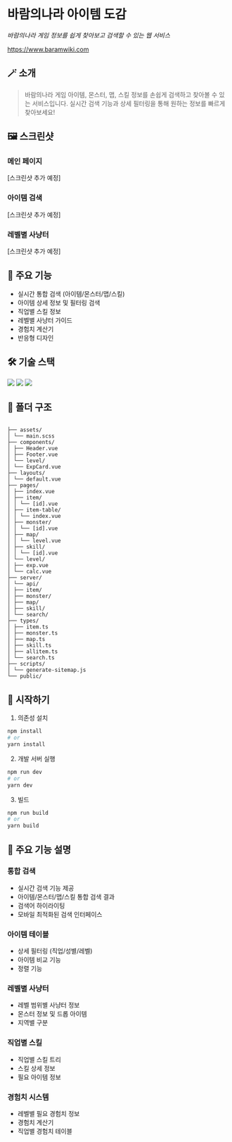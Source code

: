 # 바람의나라 아이템 도감

_바람의나라 게임 정보를 쉽게 찾아보고 검색할 수 있는 웹 서비스_

https://www.baramwiki.com

## 🪄 소개

> 바람의나라 게임 아이템, 몬스터, 맵, 스킬 정보를 손쉽게 검색하고 찾아볼 수 있는 서비스입니다.
> 실시간 검색 기능과 상세 필터링을 통해 원하는 정보를 빠르게 찾아보세요!

## 🖼 스크린샷

### 메인 페이지

[스크린샷 추가 예정]

### 아이템 검색

[스크린샷 추가 예정]

### 레벨별 사냥터

[스크린샷 추가 예정]

## 📱 주요 기능

- 실시간 통합 검색 (아이템/몬스터/맵/스킬)
- 아이템 상세 정보 및 필터링 검색
- 직업별 스킬 정보
- 레벨별 사냥터 가이드
- 경험치 계산기
- 반응형 디자인

## 🛠 기술 스택

<img src="https://img.shields.io/badge/Nuxt.js-00DC82?style=for-the-badge&logo=Nuxt.js&logoColor=white"/>
<img src="https://img.shields.io/badge/TypeScript-3178C6?style=for-the-badge&logo=TypeScript&logoColor=white"/>
<img src="https://img.shields.io/badge/Sass-CC6699?style=for-the-badge&logo=Sass&logoColor=white"/>

## 📂 폴더 구조

```

├── assets/
│ └── main.scss
├── components/
│ ├── Header.vue
│ ├── Footer.vue
│ └── level/
│ └── ExpCard.vue
├── layouts/
│ └── default.vue
├── pages/
│ ├── index.vue
│ ├── item/
│ │ └── [id].vue
│ ├── item-table/
│ │ └── index.vue
│ ├── monster/
│ │ └── [id].vue
│ ├── map/
│ │ └── level.vue
│ ├── skill/
│ │ └── [id].vue
│ └── level/
│ ├── exp.vue
│ └── calc.vue
├── server/
│ └── api/
│ ├── item/
│ ├── monster/
│ ├── map/
│ ├── skill/
│ └── search/
├── types/
│ ├── item.ts
│ ├── monster.ts
│ ├── map.ts
│ ├── skill.ts
│ ├── allitem.ts
│ └── search.ts
├── scripts/
│ └── generate-sitemap.js
└── public/

```

## 🚀 시작하기

1. 의존성 설치

```bash
npm install
# or
yarn install
```

2. 개발 서버 실행

```bash
npm run dev
# or
yarn dev
```

3. 빌드

```bash
npm run build
# or
yarn build
```

## 📌 주요 기능 설명

### 통합 검색

- 실시간 검색 기능 제공
- 아이템/몬스터/맵/스킬 통합 검색 결과
- 검색어 하이라이팅
- 모바일 최적화된 검색 인터페이스

### 아이템 테이블

- 상세 필터링 (직업/성별/레벨)
- 아이템 비교 기능
- 정렬 기능

### 레벨별 사냥터

- 레벨 범위별 사냥터 정보
- 몬스터 정보 및 드롭 아이템
- 지역별 구분

### 직업별 스킬

- 직업별 스킬 트리
- 스킬 상세 정보
- 필요 아이템 정보

### 경험치 시스템

- 레벨별 필요 경험치 정보
- 경험치 계산기
- 직업별 경험치 테이블
